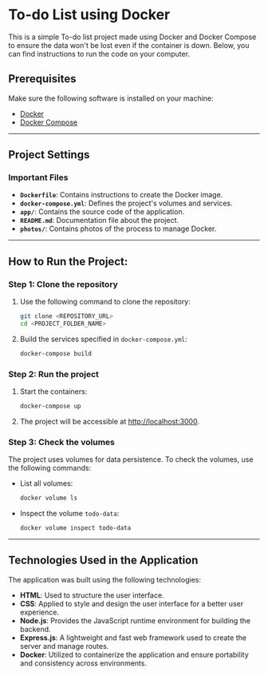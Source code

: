 
# To-do List using Docker

This is a simple To-do list project made using Docker and Docker Compose to ensure the data won't be lost even if the container is down. Below, you can find instructions to run the code on your computer.

## Prerequisites

Make sure the following software is installed on your machine:

- [Docker](https://www.docker.com/)
- [Docker Compose](https://docs.docker.com/compose/install/)

---

## Project Settings

### Important Files

- **`Dockerfile`**: Contains instructions to create the Docker image.
- **`docker-compose.yml`**: Defines the project's volumes and services.
- **`app/`**: Contains the source code of the application.
- **`README.md`**: Documentation file about the project.
- **`photos/`**: Contains photos of the process to manage Docker.

---

## How to Run the Project:

### Step 1: Clone the repository

1. Use the following command to clone the repository:
   ```bash
   git clone <REPOSITORY_URL>
   cd <PROJECT_FOLDER_NAME>
   ```

2. Build the services specified in `docker-compose.yml`:
   ```bash
   docker-compose build
   ```

### Step 2: Run the project

1. Start the containers:
   ```bash
   docker-compose up
   ```

2. The project will be accessible at [http://localhost:3000](http://localhost:3000).

### Step 3: Check the volumes

The project uses volumes for data persistence. To check the volumes, use the following commands:

- List all volumes:
  ```bash
  docker volume ls
  ```

- Inspect the volume `todo-data`:
  ```bash
  docker volume inspect todo-data
  ```

---

## Technologies Used in the Application
The application was built using the following technologies:

- **HTML**: Used to structure the user interface.
- **CSS**: Applied to style and design the user interface for a better user experience.
- **Node.js**: Provides the JavaScript runtime environment for building the backend.
- **Express.js**: A lightweight and fast web framework used to create the server and manage routes.
- **Docker**: Utilized to containerize the application and ensure portability and consistency across environments.

